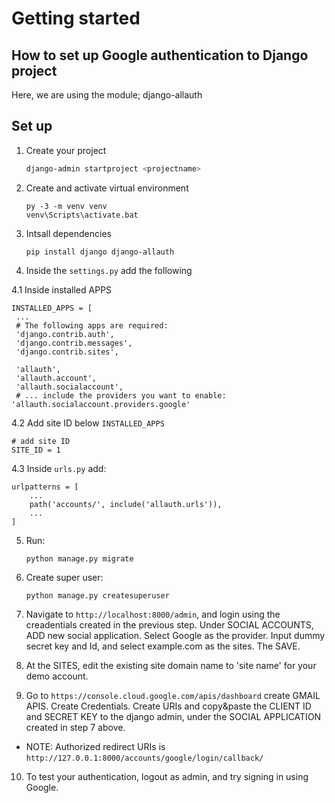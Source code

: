 # Getting started

## How to set up Google authentication to Django project

Here, we are using the module; django-allauth

## Set up
1. Create your project
   ```sh
   django-admin startproject <projectname>
   ```
2. Create and activate virtual environment
   ```
   py -3 -m venv venv
   venv\Scripts\activate.bat
   ```
3. Intsall dependencies
   ```
   pip install django django-allauth
   ```

4. Inside the ```settings.py``` add the following
   
4.1 Inside installed APPS
   ```
   INSTALLED_APPS = [
    ...
    # The following apps are required:
    'django.contrib.auth',
    'django.contrib.messages',
    'django.contrib.sites',

    'allauth',
    'allauth.account',
    'allauth.socialaccount',
    # ... include the providers you want to enable:
   'allauth.socialaccount.providers.google'
   ```

4.2 Add site ID below ```INSTALLED_APPS```
   ```
   # add site ID
   SITE_ID = 1
   ```

4.3 Inside ```urls.py``` add:
   ```
   urlpatterns = [
       ...
       path('accounts/', include('allauth.urls')),
       ...
   ]
   ```

5. Run:
   ```
   python manage.py migrate
   ```
6. Create super user:
   ```
   python manage.py createsuperuser
   ```
7. Navigate to ```http://localhost:8000/admin```, and login using the creadentials created in the previous step. Under SOCIAL ACCOUNTS, ADD new social application. Select Google as the provider. Input dummy secret key and Id, and select example.com as the sites. The SAVE.

8. At the SITES, edit the existing site domain name to 'site name' for your demo account.

9. Go to ```https://console.cloud.google.com/apis/dashboard``` create GMAIL APIS. Create Credentials. Create URIs and copy&paste the CLIENT ID and SECRET KEY to the django admin, under the SOCIAL APPLICATION created in step 7 above.

- NOTE: Authorized redirect URIs is ```http://127.0.0.1:8000/accounts/google/login/callback/```

10. To test your authentication, logout as admin, and try signing in using Google.
